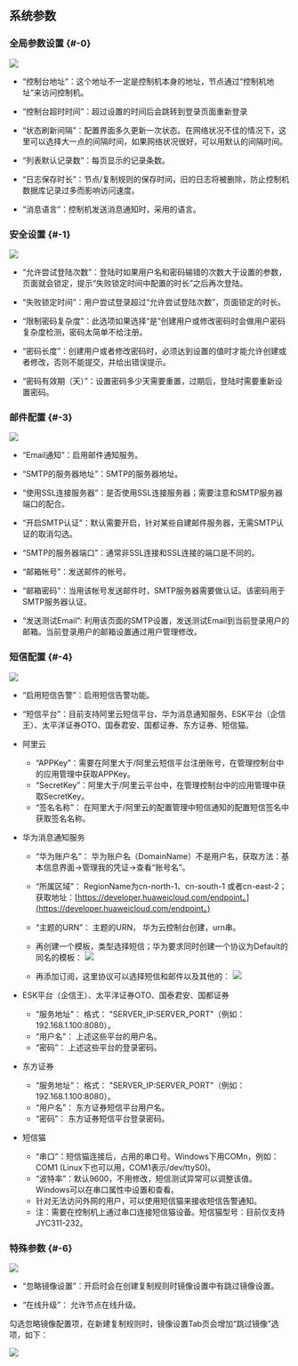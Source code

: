 ## 系统参数

### 全局参数设置 {#-0}

![](/assets/201903251938.png)

* “控制台地址”：这个地址不一定是控制机本身的地址，节点通过“控制机地址”来访问控制机。

* “控制台超时时间”：超过设置的时间后会跳转到登录页面重新登录

* “状态刷新间隔”：配置界面多久更新一次状态。在网络状况不佳的情况下，这里可以选择大一点的间隔时间，如果网络状况很好，可以用默认的间隔时间。

* “列表默认记录数”：每页显示的记录条数。

* “日志保存时长”：节点/复制规则的保存时间，旧的日志将被删除，防止控制机数据库记录过多而影响访问速度。

* “消息语言”：控制机发送消息通知时，采用的语言。

### 安全设置 {#-1}

![](/assets/V7.1.2019010904.png)

* “允许尝试登陆次数”：登陆时如果用户名和密码输错的次数大于设置的参数，页面就会锁定，提示“失败锁定时间中配置的时长”之后再次登陆。

* “失败锁定时间”：用户尝试登录超过“允许尝试登陆次数”，页面锁定的时长。

* “限制密码复杂度”：此选项如果选择“是”创建用户或修改密码时会做用户密码复杂度检测，密码太简单不给注册。

* “密码长度”：创建用户或者修改密码时，必须达到设置的值时才能允许创建或者修改，否则不能提交，并给出错误提示。

* “密码有效期（天）”：设置密码多少天需要重置，过期后，登陆时需要重新设置密码。

### 邮件配置 {#-3}

![](/assets/V7.1.2019010905.png)

* “Email通知”：启用邮件通知服务。

* “SMTP的服务器地址”：SMTP的服务器地址。

* “使用SSL连接服务器”：是否使用SSL连接服务器；需要注意和SMTP服务器端口的配合。

* “开启SMTP认证”：默认需要开启，针对某些自建邮件服务器，无需SMTP认证的取消勾选。

* “SMTP的服务器端口”：通常非SSL连接和SSL连接的端口是不同的。

* “邮箱帐号”：发送邮件的帐号。

* “邮箱密码”：当用该帐号发送邮件时，SMTP服务器需要做认证。该密码用于SMTP服务器认证。

* “发送测试Email”: 利用该页面的SMTP设置，发送测试Email到当前登录用户的邮箱。当前登录用户的邮箱设置通过用户管理修改。

### 短信配置 {#-4}

![](/assets/V7.1.2019010906.png)

* “启用短信告警”：启用短信告警功能。

* “短信平台”：目前支持阿里云短信平台、华为消息通知服务、ESK平台（企信王）、太平洋证券OTO、国泰君安、国都证券、东方证券、短信猫。

* 阿里云

  * “APPKey”：需要在阿里大于/阿里云短信平台注册账号，在管理控制台中的应用管理中获取APPKey。
  * “SecretKey”：阿里大于/阿里云平台中，在管理控制台中的应用管理中获取SecretKey。
  * “签名名称”： 在阿里大于/阿里云的配置管理中短信通知的配置短信签名中获取签名名称。

* 华为消息通知服务

  * “华为账户名”： 华为账户名（DomainName）不是用户名，获取方法：基本信息界面-&gt;管理我的凭证-&gt;查看“账号名”。
  * “所属区域”： RegionName为cn-north-1、cn-south-1 或者cn-east-2；获取地址：[https://developer.huaweicloud.com/endpoint。](https://developer.huaweicloud.com/endpoint。)
  * “主题的URN”： 主题的URN， 华为云控制台创建，urn串。

  * 再创建一个模板，类型选择短信；华为要求同时创建一个协议为Default的同名的模板：
  ![](/assets/Catch8F04%2805-28-18-30-30%29.jpg)

  * 再添加订阅，这里协议可以选择短信和邮件以及其他的：
  ![](/assets/Catch0294%2805-28-18-30-30%29.jpg)

* ESK平台（企信王）、太平洋证券OTO、国泰君安、国都证券

  * “服务地址”： 格式： "SERVER\_IP:SERVER\_PORT"（例如：192.168.1.100:8080）。
  * “用户名”： 上述这些平台的用户名。
  * “密码”： 上述这些平台的登录密码。

* 东方证券

  * “服务地址”： 格式： "SERVER\_IP:SERVER\_PORT"（例如：192.168.1.100:8080）。
  * “用户名”： 东方证券短信平台用户名。
  * “密码”： 东方证券短信平台登录密码。

* 短信猫

  * “串口”：短信猫连接后，占用的串口号。Windows下用COMn，例如：COM1 (Linux下也可以用，COM1表示/dev/ttyS0)。
  * “波特率”：默认9600，不用修改，短信测试异常可以调整该值。Windows可以在串口属性中设置和查看。
  * 针对无法访问外网的用户，可以使用短信猫来接收短信告警通知。
  * 注：需要在控制机上通过串口连接短信猫设备。短信猫型号：目前仅支持JYC311-232。

### 特殊参数 {#-6}

![](/assets/V7.1.2019010907.png)

* “忽略镜像设置”：开启时会在创建复制规则时镜像设置中有跳过镜像设置。

* “在线升级”： 允许节点在线升级。

勾选忽略镜像配置项，在新建复制规则时，镜像设置Tab页会增加“跳过镜像”选项，如下：

![](/assets/V7.1.2019010908.png)

